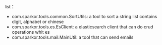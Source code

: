 list：
- com.sparkor.tools.common.SortUtils:  a tool to sort a string list contains digit, alphabet or chinese
- com.sparkor.tools.es.EsClient: a elasticsearch client that can do crud operations whit es
- com.sparkor.tools.mail.MainUtil: a tool that can send emails
